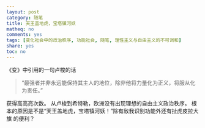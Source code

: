 ```yaml
---
layout: post
category: 随笔
title: 天王盖地虎，宝塔镇河妖
matheq: no
comments: yes
tags: [变化社会中的政治秩序, 功能社会, 随笔, 理性主义与自由主义的不可调和]
share: yes
toc: no
---
```


《变》中引用的一句卢梭的话

> “最强者并非永远能保持其主人的地位，除非他将力量化为正义，将服从化为责任。”

获得高高亮次数。
从卢梭到希特勒，欧洲没有出现理想的自由主义政治秩序。
根本的原因是不是“天王盖地虎，宝塔镇河妖！”除有敌我识别功能外还有扯虎皮拉大旗
的便利？
